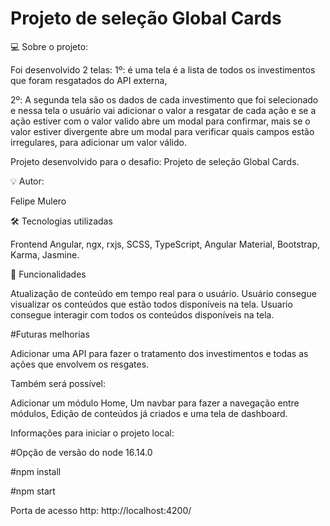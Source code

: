 # Projeto de seleção Global Cards

💻 Sobre o projeto:

Foi desenvolvido 2 telas:
1º: é uma tela é a lista de todos os investimentos que foram resgatados do API externa,

2º: A segunda tela são os dados de cada investimento que foi selecionado e nessa tela o usuário vai adicionar o valor a resgatar de cada ação e se a ação
estiver com o valor valido abre um modal para confirmar, mais se o valor estiver divergente abre um modal para verificar quais campos estão irregulares,
para adicionar um valor válido.

Projeto desenvolvido para o desafio: Projeto de seleção Global Cards.

💡 Autor:

Felipe Mulero


🛠️ Tecnologias utilizadas

Frontend
Angular, ngx, rxjs, SCSS, TypeScript, Angular Material, Bootstrap, Karma, Jasmine.

📌 Funcionalidades

Atualização de conteúdo em tempo real para o usuário. Usuário consegue visualizar os conteúdos que estão todos disponíveis na tela. Usuario consegue interagir com todos os conteúdos disponíveis na tela.



#Futuras melhorias

Adicionar uma API para fazer o tratamento dos investimentos e todas as ações que envolvem os resgates.

Também será possível:

Adicionar um módulo Home, Um navbar para fazer a navegação entre módulos, Edição de conteúdos já criados e uma tela de dashboard.

Informações para iniciar o projeto local:

#Opção de versão do node 16.14.0

#npm install

#npm start

Porta de acesso http:
http://localhost:4200/

